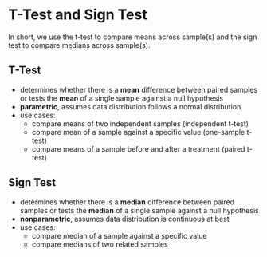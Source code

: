 # T-Test and Sign Test

In short, we use the t-test to compare means across sample(s) and the sign test to compare medians across sample(s).

## T-Test
- determines whether there is a **mean** difference between paired samples or tests the **mean** of a single sample against a null hypothesis
- **parametric**, assumes data distribution follows a normal distribution
- use cases:
    * compare means of two independent samples (independent t-test)
    * compare mean of a sample against a specific value (one-sample t-test)
    * compare means of a sample before and after a treatment (paired t-test)

## Sign Test
- determines whether there is a **median** difference between paired samples or tests the **median** of a single sample against a null hypothesis
- **nonparametric**, assumes data distribution is continuous at best
- use cases:
    * compare median of a sample against a specific value
    * compare medians of two related samples
